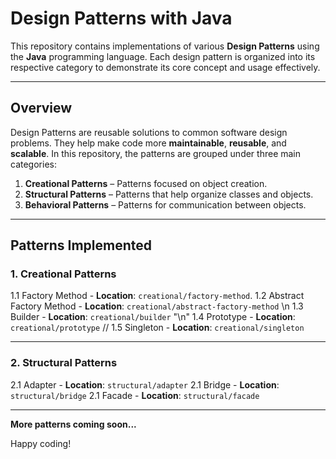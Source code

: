 # Design Patterns with Java

This repository contains implementations of various **Design Patterns** using the **Java** programming language. Each design pattern is organized into its respective category to demonstrate its core concept and usage effectively.

---

## Overview

Design Patterns are reusable solutions to common software design problems. They help make code more **maintainable**, **reusable**, and **scalable**. In this repository, the patterns are grouped under three main categories:

1. **Creational Patterns** – Patterns focused on object creation.  
2. **Structural Patterns** – Patterns that help organize classes and objects.  
3. **Behavioral Patterns** – Patterns for communication between objects.

---

## Patterns Implemented

### 1. Creational Patterns

1.1 Factory Method - **Location**: `creational/factory-method`.
1.2 Abstract Factory Method - **Location**: `creational/abstract-factory-method`  \n
1.3 Builder - **Location**: `creational/builder` "\n"
1.4 Prototype - **Location**: `creational/prototype` //
1.5 Singleton - **Location**: `creational/singleton`

---

### 2. Structural Patterns

2.1 Adapter - **Location**: `structural/adapter`
2.1 Bridge - **Location**: `structural/bridge`
2.1 Facade - **Location**: `structural/facade`

---

**More patterns coming soon...**  

Happy coding!
